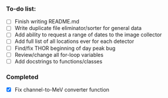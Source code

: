 ### To-do list:
- [ ] Finish writing README.md 
- [ ] Write duplicate file eliminator/sorter for general data
- [ ] Add ability to request a range of dates to the image collector 
- [ ] Add full list of all locations ever for each detector 
- [ ] Find/fix THOR beginning of day peak bug 
- [ ] Review/change all for-loop variables 
- [ ] Add docstrings to functions/classes 

### Completed
- [x] Fix channel-to-MeV converter function
